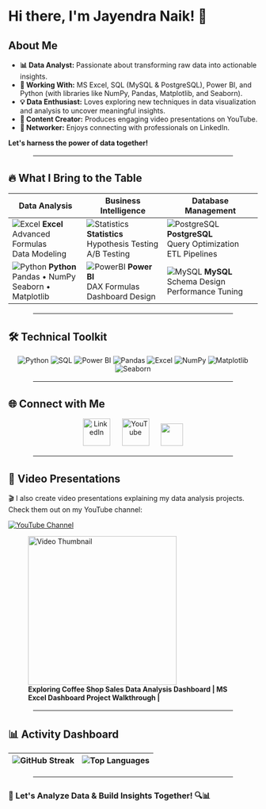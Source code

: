 # Hi there, I'm Jayendra Naik! 👋

## About Me

- **📊 Data Analyst:** Passionate about transforming raw data into actionable insights.
- **💼 Working With:** MS Excel, SQL (MySQL & PostgreSQL), Power BI, and Python (with libraries like NumPy, Pandas, Matplotlib, and Seaborn).
- **💡 Data Enthusiast:** Loves exploring new techniques in data visualization and analysis to uncover meaningful insights.
- **🎥 Content Creator:** Produces engaging video presentations on YouTube.
- **🤝 Networker:** Enjoys connecting with professionals on LinkedIn.

**Let's harness the power of data together!**

<hr style="border: 3px solid white; margin: 1em auto; width: 80%;">

## 🔥 **What I Bring to the Table**

<div align="center">
  
| **Data Analysis**       | **Business Intelligence**     | **Database Management**       |
|-------------------------|-------------------------------|--------------------------------|
| ![Excel](https://img.icons8.com/office/48/000000/microsoft-excel.png) **Excel**<br>Advanced Formulas<br>Data Modeling | ![Statistics](https://img.icons8.com/color/48/000000/statistics.png) **Statistics**<br>Hypothesis Testing<br>A/B Testing | ![PostgreSQL](https://img.icons8.com/color/48/000000/postgreesql.png) **PostgreSQL**<br>Query Optimization<br>ETL Pipelines |
| ![Python](https://img.icons8.com/color/48/000000/python.png) **Python**<br>Pandas • NumPy<br>Seaborn • Matplotlib | ![PowerBI](https://img.icons8.com/color/48/000000/power-bi.png) **Power BI**<br>DAX Formulas<br>Dashboard Design | ![MySQL](https://img.icons8.com/color/48/000000/mysql.png) **MySQL**<br>Schema Design<br>Performance Tuning |

</div>

<hr style="border: 3px solid white; margin: 1em auto; width: 80%;">

## 🛠️ **Technical Toolkit**

<div align="center">
  <img src="https://img.shields.io/badge/-Python-3776AB?logo=python&logoColor=white" alt="Python">
  <img src="https://img.shields.io/badge/-SQL-4479A1?logo=postgresql&logoColor=white" alt="SQL">
  <img src="https://img.shields.io/badge/-Power_BI-F2C811?logo=powerbi&logoColor=black" alt="Power BI">
  <img src="https://img.shields.io/badge/-Pandas-150458?logo=pandas&logoColor=white" alt="Pandas">
  <img src="https://img.shields.io/badge/-Advanced_Excel-217346?logo=microsoftexcel&logoColor=white" alt="Excel">
  <img src="https://img.shields.io/badge/-NumPy-013243?logo=numpy&logoColor=white" alt="NumPy">
  <img src="https://img.shields.io/badge/-Matplotlib-11557C?logo=matplotlib&logoColor=white" alt="Matplotlib">
  <img src="https://img.shields.io/badge/-Seaborn-5B8FA3?logo=seaborn&logoColor=white" alt="Seaborn">
</div>

<hr style="border: 3px solid white; margin: 1em auto; width: 80%;">

## 🌐 **Connect with Me**
<div align="center">
  <a href=https://www.linkedin.com/in/jayendranaik032002/ style="text-decoration:none; border:0; outline:none;">
    <img src="https://img.icons8.com/fluency/48/linkedin.png" width="55" style="border:0; outline:none;" alt="LinkedIn"/>
  </a>
  &nbsp;&nbsp;&nbsp;&nbsp;
  <a href=https://www.youtube.com/@JayendraNaik-ss5fj style="text-decoration:none; border:0; outline:none;">
    <img src="https://img.icons8.com/color/48/youtube--v1.png" width="55" style="border:0; outline:none;" alt="YouTube"/>
  </a>
  &nbsp;&nbsp;&nbsp;&nbsp;
  <a href="https://mail.google.com/mail/?view=cm&to=jayendranaik00@gmail.com" target="_blank">
  <img src="https://img.icons8.com/color/48/gmail-new.png" width="45">
</a>
</div>

<hr style="border: 3px solid white; margin: 1em auto; width: 80%;">

## 🎥 Video Presentations

🎬 I also create video presentations explaining my data analysis projects. Check them out on my YouTube channel:

[![YouTube Channel](https://img.shields.io/badge/YouTube-My%20Videos-red?logo=youtube)](https://www.youtube.com/@JayendraNaik-ss5fj)

<figure style="text-align: left;">
<a href="https://youtu.be/GT3YB2slgOY?si=7aoqI_YpJi4IhRr7">
  <img src="https://i.imgur.com/8akQZQd.png" width="300" alt="Video Thumbnail"/>
</a>
<figcaption><strong>Exploring Coffee Shop Sales Data Analysis Dashboard | MS Excel Dashboard Project Walkthrough |</strong></figcaption>
</figure>


<hr style="border: 3px solid white; margin: 1em auto; width: 80%;">

## 📊 **Activity Dashboard**
<div align="center">

| ![GitHub Streak](https://streak-stats.demolab.com?user=jayendranaik&theme=dark&hide_border=true) | ![Top Languages](https://github-readme-stats.vercel.app/api/top-langs/?username=JayendraNaik&layout=compact&theme=vision-friendly-dark) |
|-------------------------------------------------------------------------------------------------|----------------------------------------------------------------------------|
</div>

<hr style="border: 3px solid white; margin: 1em auto; width: 80%;">

### 🚀 Let's Analyze Data & Build Insights Together! 🔍📊
